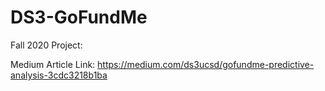 # DS3-GoFundMe
Fall 2020 Project:

Medium Article Link: https://medium.com/ds3ucsd/gofundme-predictive-analysis-3cdc3218b1ba
